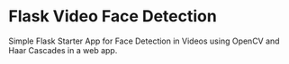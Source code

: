 # Flask Video Face Detection

Simple Flask Starter App for Face Detection in Videos using OpenCV and Haar Cascades in a web app.
